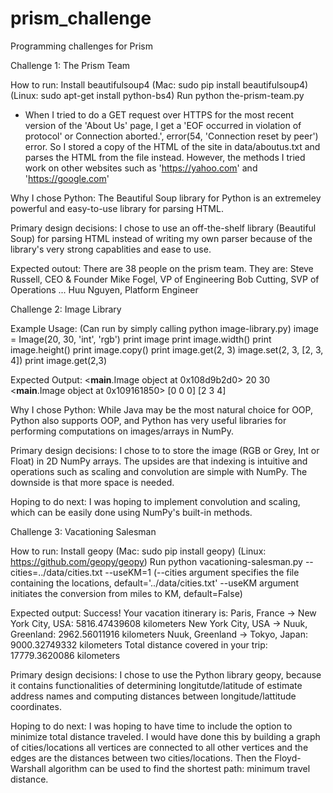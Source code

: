 # prism_challenge
Programming challenges for Prism

Challenge 1: The Prism Team

How to run:
Install beautifulsoup4 (Mac: sudo pip install beautifulsoup4) (Linux: sudo apt-get install python-bs4)
Run python the-prism-team.py

* When I tried to do a GET request over HTTPS for the most recent version of the 'About Us' page, I get a 'EOF occurred in violation of protocol' or Connection aborted.', error(54, 'Connection reset by peer') error. So I stored a copy of the HTML of the site in data/aboutus.txt and parses the HTML from the file instead. However, the methods I tried work on other websites such as 'https://yahoo.com' and 'https://google.com'

Why I chose Python:
The Beautiful Soup library for Python is an extremeley powerful and easy-to-use library for parsing HTML.

Primary design decisions:
I chose to use an off-the-shelf library (Beautiful Soup) for parsing HTML instead of writing my own parser because of the library's very strong capablities and ease to use. 

Expected outout:
There are 38 people on the prism team. They are:
	Steve Russell, CEO & Founder
	Mike Fogel, VP of Engineering
	Bob Cutting, SVP of Operations
	...
	Huu Nguyen, Platform Engineer


Challenge 2: Image Library

Example Usage: (Can run by simply calling python image-library.py)
	image = Image(20, 30, 'int', 'rgb')
	print image
	print image.width()
	print image.height()
	print image.copy()
	print image.get(2, 3)
	image.set(2, 3, [2, 3, 4])
	print image.get(2,3)

Expected Output:
	<__main__.Image object at 0x108d9b2d0>
	20
	30
	<__main__.Image object at 0x109161850>
	[0 0 0]
	[2 3 4]

Why I chose Python:
While Java may be the most natural choice for OOP, Python also supports OOP, and Python has very useful libraries for performing computations on images/arrays in NumPy.

Primary design decisions:
I chose to to store the image (RGB or Grey, Int or Float) in 2D NumPy arrays. The upsides are that indexing is intuitive and operations such as scaling and convolution are simple with NumPy. The downside is that more space is needed.

Hoping to do next:
I was hoping to implement convolution and scaling, which can be easily done using NumPy's built-in methods.



Challenge 3: Vacationing Salesman

How to run:
Install geopy (Mac: sudo pip install geopy) (Linux: https://github.com/geopy/geopy)
Run python vacationing-salesman.py --cities=../data/cities.txt --useKM=1
(--cities argument specifies the file containing the locations, default='../data/cities.txt' --useKM argument initiates the conversion from miles to KM, default=False)

Expected output:
	Success! Your vacation itinerary is:
	Paris, France -> New York City, USA: 5816.47439608 kilometers
	New York City, USA -> Nuuk, Greenland: 2962.56011916 kilometers
	Nuuk, Greenland -> Tokyo, Japan: 9000.32749332 kilometers
	Total distance covered in your trip: 17779.3620086 kilometers

Primary design decisions:
I chose to use the Python library geopy, because it contains functionalities of determining longitutde/latitude of estimate address names and computing distances between longitude/lattitude coordinates.

Hoping to do next:
I was hoping to have time to include the option to minimize total distance traveled. I would have done this by building a graph of cities/locations all vertices are connected to all other vertices and the edges are the distances between two cities/locations. Then the Floyd-Warshall algorithm can be used to find the shortest path: minimum travel distance. 

